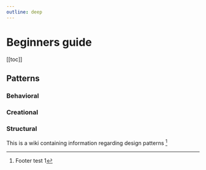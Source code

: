 ```yaml
---
outline: deep
---
```


# Beginners guide

[[toc]]

## Patterns

### Behavioral

### Creational

### Structural

This is a wiki containing information regarding design patterns [^1]

[^1]: Footer test 1
